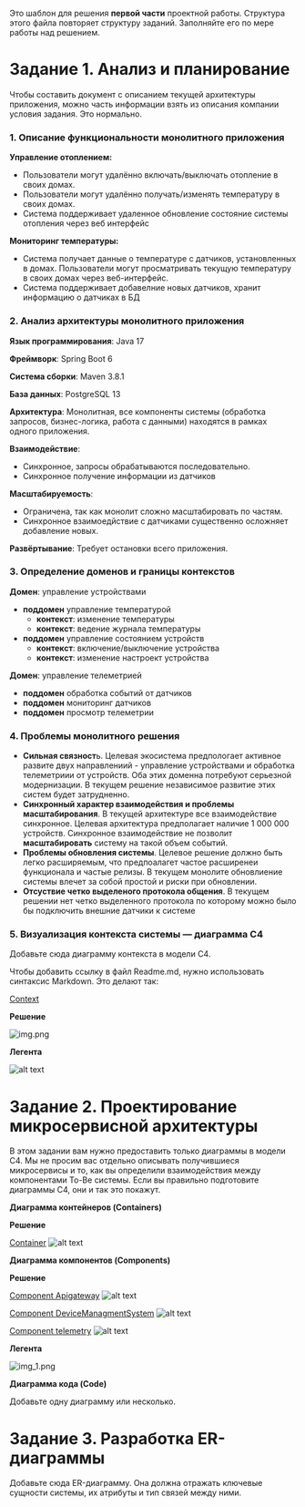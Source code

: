 Это шаблон для решения **первой части** проектной работы. Структура этого файла повторяет структуру заданий. Заполняйте его по мере работы над решением.

# Задание 1. Анализ и планирование

Чтобы составить документ с описанием текущей архитектуры приложения, можно часть информации взять из описания компании условия задания. Это нормально.

### 1. Описание функциональности монолитного приложения

**Управление отоплением:**

- Пользователи могут удалённо включать/выключать отопление в своих домах.
- Пользователи могут удалённо получать/изменять температуру в своих домах.
- Система поддерживает удаленное обновление состояние системы отопления через веб интерфейс

**Мониторинг температуры:**

- Система получает данные о температуре с датчиков, установленных в домах. Пользователи могут просматривать текущую температуру в своих домах через веб-интерфейс.
- Система поддерживает добавелние новых датчиков, хранит информацию о датчиках в БД

### 2. Анализ архитектуры монолитного приложения

**Язык программирования**: Java 17

**Фреймворк**: Spring Boot 6

**Система сборки**: Maven 3.8.1

**База данных**: PostgreSQL 13

**Архитектура**: Монолитная, все компоненты системы (обработка запросов, бизнес-логика, работа с данными) находятся в рамках одного приложения.

**Взаимодействие**: 
- Синхронное, запросы обрабатываются последовательно.
- Синхронное получение информации из датчиков

**Масштабируемость**: 
- Ограничена, так как монолит сложно масштабировать по частям.
- Синхронное взаимоедйствие с датчиками существенно осложняет добавление новых.

**Развёртывание**: Требует остановки всего приложения.

### 3. Определение доменов и границы контекстов

**Домен**: управление устройствами
- **поддомен** управление температурой
  - **контекст**: изменение температуры 
  - **контекст**: ведение журнала температуры 
- **поддомен** управление состоянием устройств 
  - **контекст**: включение/выключение устройства
  - **контекст**: изменение настроект устройства

**Домен**: управление телеметрией
- **поддомен** обработка событий от датчиков
- **поддомен** мониторинг датчиков
- **поддомен** просмотр телеметрии

### **4. Проблемы монолитного решения**

- **Сильная связност**ь. Целевая экосистема предпологает активное развите двух направлениий - управление устройствами и обработка телеметриии от устройств. Оба этих доменна потребуют серьезной модернизации. В текущем решение независимое развитие этих систем будет затрудненно.
- **Синхронный характер взаимодействия и проблемы масштабирования**. В текущей архитектуре все взаимодействие синхронное. Целевая архитектура предполагает наличие 1 000 000 устройств. Синхронное взаимодействие не позволит **масштабировать** систему на такой объем событий.
- **Проблемы обновления системы**. Целевое решение должно быть легко расширяемым, что предпоалагет частое расширенеи функционала и частые релизы. В текущем монолите обновлиение системы влечет за собой простой и риски при обновлении. 
- **Отсуствие четко выделеного протокола общения**. В текущем решении нет четко выделенного протокола по которому можно было бы подключить внешние датчики к системе


### 5. Визуализация контекста системы — диаграмма С4

Добавьте сюда диаграмму контекста в модели C4.

Чтобы добавить ссылку в файл Readme.md, нужно использовать синтаксис Markdown. Это делают так:

[Context](./part1/Context.puml)

**Решение** 

![img.png](img.png)

**Легента**

![alt text](image.png)

# Задание 2. Проектирование микросервисной архитектуры

В этом задании вам нужно предоставить только диаграммы в модели C4. Мы не просим вас отдельно описывать получившиеся микросервисы и то, как вы определили взаимодействия между компонентами To-Be системы. Если вы правильно подготовите диаграммы C4, они и так это покажут.

**Диаграмма контейнеров (Containers)**

**Решение**

[Container](./part1/Container.puml)
![alt text](container.png)

**Диаграмма компонентов (Components)**

**Решение**

[Component Apigateway](./part1/Component_apigateway.puml)
![alt text](apigw.png)

[Component DeviceManagmentSystem](./part1/Component_managment.puml)
![alt text](managment.png)

[Component telemetry](./part1/Component_telemetry.puml)
![alt text](telemetry.png)

**Легента**

![img_1.png](img_1.png)

**Диаграмма кода (Code)**


Добавьте одну диаграмму или несколько.

# Задание 3. Разработка ER-диаграммы

Добавьте сюда ER-диаграмму. Она должна отражать ключевые сущности системы, их атрибуты и тип связей между ними.
